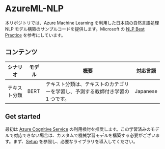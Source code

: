 # AzureML-NLP

本リポジトリでは、Azure Machine Learning を利用した日本語の自然言語処理 NLP モデル構築のサンプルコードを提供します。Microsoft の [NLP Best Practice](https://github.com/microsoft/nlp-recipes) を参考にしています。

## コンテンツ

| シナリオ                 | モデル | 概要 |対応言語|
|-------------------------| ------------------- |-------|---|
|テキスト分類               | BERT | テキスト分類は、テキストのカテゴリーを学習し、予測する教師付き学習の 1 つです。 |Japanese|

## Get started

最初は [Azure Cognitive Service](https://azure.microsoft.com/ja-jp/services/cognitive-services/) の利用検討を推奨します。この学習済みのモデルで対応できない場合は、カスタムで機械学習モデルを構築する必要がございます。まず、[Setup](Setup.md) を参照し、必要なライブラリを導入してください。